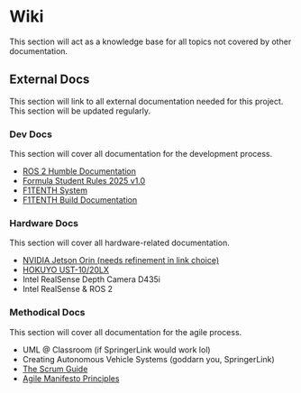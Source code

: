 # Wiki

This section will act as a knowledge base for all topics not covered by other documentation.

## External Docs

This section will link to all external documentation needed for this project. This section will be updated regularly.

### Dev Docs

This section will cover all documentation for the development process.

* [ROS 2 Humble Documentation](https://docs.ros.org/en/humble/index.html)
* [Formula Student Rules 2025 v1.0](https://www.formulastudent.de/fileadmin/user_upload/all/2025/rules/FS-Rules_2025_v1.0.pdf)
* [F1TENTH System](https://github.com/f1tenth/f1tenth_system)
* [F1TENTH Build Documentation](https://f1tenth.readthedocs.io/en/stable/index.html)

### Hardware Docs

This section will cover all hardware-related documentation.

* [NVIDIA Jetson Orin (needs refinement in link choice)](https://developer.nvidia.com/embedded/downloads#?search=Data%20Sheet&tx=$product,jetson_agx_orin,jetson_orin_nx,jetson_orin_nano)
* [HOKUYO UST-10/20LX](https://www.hokuyo-aut.jp/search/single.php?serial=167#download)
* Intel RealSense Depth Camera D435i
* Intel RealSense & ROS 2

### Methodical Docs

This section will cover all documentation for the agile process.

* UML @ Classroom (if SpringerLink would work lol)
* Creating Autonomous Vehicle Systems (goddarn you, SpringerLink)
* [The Scrum Guide](https://scrumguides.org/docs/scrumguide/v2020/2020-Scrum-Guide-US.pdf#zoom=100)
* [Agile Manifesto Principles](https://agilemanifesto.org/principles.html)
